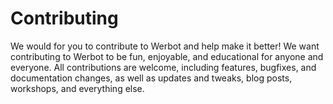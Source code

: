 <h1>Contributing</h1>

We would for you to contribute to Werbot and help make it better! We want contributing to Werbot to be fun, enjoyable, and educational for anyone and everyone. All contributions are welcome, including features, bugfixes, and documentation changes, as well as updates and tweaks, blog posts, workshops, and everything else.
